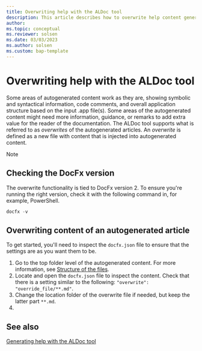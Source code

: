 ```yaml
---
title: Overwriting help with the ALDoc tool
description: This article describes how to overwrite help content generated by the ALDoc tool for Business Central. 
author: 
ms.topic: conceptual
ms.reviewer: solsen
ms.date: 03/03/2023
ms.author: solsen
ms.custom: bap-template
---
```


# Overwriting help with the ALDoc tool

Some areas of autogenerated content work as they are, showing symbolic and syntactical information, code comments, and overall application structure based on the input .app file(s). Some areas of the autogenerated content might need more information, guidance, or remarks to add extra value for the reader of the documentation. The ALDoc tool supports what is referred to as *overwrites* of the autogenerated articles. An *overwrite* is defined as a new file with content that is injected into autogenerated content. 

> [!NOTE]  
> <!-- note about how overwrite is quite an exaggeration -->

## Checking the DocFx version

The overwrite functionality is tied to DocFx version 2. To ensure you're running the right version, check it with the following command in, for example, PowerShell.

```powershell
docfx -v
```

## Overwriting content of an autogenerated article

To get started, you'll need to inspect the `docfx.json` file to ensure that the settings are as you want them to be.

1. Go to the top folder level of the autogenerated content. For more information, see [Structure of the files](help-aldoc-generate-help.md#structure-of-the-files).
1. Locate and open the `docfx.json` file to inspect the content. Check that there is a setting similar to the following: `"overwrite": "override_file/**.md"`. 
1. Change the location folder of the overwrite file if needed, but keep the latter part `**.md`.
1. 



## See also

[Generating help with the ALDoc tool](help-aldoc-generate-help.md)